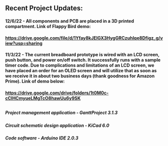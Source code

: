 ## Recent Project Updates:

#### 12/6/22 - All components and PCB are placed in a 3D printed compartment. Link of Flappy Bird demo:
#### https://drive.google.com/file/d/1Yfay8kJElGX3HygGRCzuhIqe8Dfigz_g/view?usp=sharing

#### 11/3/22 - The current breadboard prototype is wired with an LCD screen, push button, and power on/off switch. It successfully runs with a sample timer code. Due to complications and limitations of an LCD screen, we have placed an order for an OLED screen and will utilize that as soon as we receive it in about two business days (thank goodness for Amazon Prime). Link of demo below:
#### https://drive.google.com/drive/folders/1t0M0c-cClHCmyueLMgTcO8hawUu6y9SK

##

##### Project management application - GanttProject 3.1.3
##### Circuit schematic design application - KiCad 6.0
##### Code software - Arduino IDE 2.0.3
